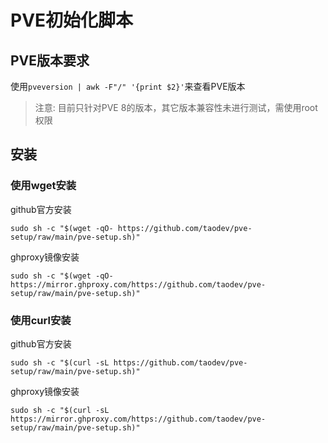 # PVE初始化脚本
## PVE版本要求
使用```pveversion | awk -F"/" '{print $2}'```来查看PVE版本
>注意: 目前只针对PVE 8的版本，其它版本兼容性未进行测试，需使用root权限

## 安装
### 使用wget安装
github官方安装
```
sudo sh -c "$(wget -qO- https://github.com/taodev/pve-setup/raw/main/pve-setup.sh)"
```
ghproxy镜像安装
```
sudo sh -c "$(wget -qO- https://mirror.ghproxy.com/https://github.com/taodev/pve-setup/raw/main/pve-setup.sh)"
```
### 使用curl安装
github官方安装
```
sudo sh -c "$(curl -sL https://github.com/taodev/pve-setup/raw/main/pve-setup.sh)"
```
ghproxy镜像安装
```
sudo sh -c "$(curl -sL https://mirror.ghproxy.com/https://github.com/taodev/pve-setup/raw/main/pve-setup.sh)"
```

